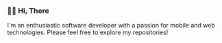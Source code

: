 ### 👋🏿 Hi, There

I'm an enthusiastic software developer with a passion for mobile and web technologies. Please feel free to explore my repositories!


